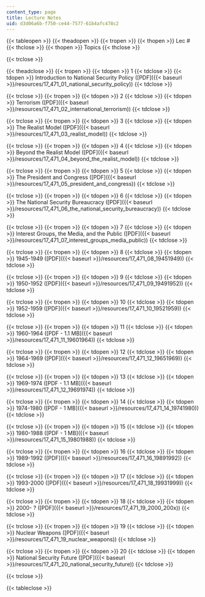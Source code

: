 ```yaml
---
content_type: page
title: Lecture Notes
uid: d3d06a6b-f750-ce44-7577-61b4afc478c2
---
```


{{< tableopen >}}
{{< theadopen >}}
{{< tropen >}}
{{< thopen >}}
Lec #
{{< thclose >}}
{{< thopen >}}
Topics
{{< thclose >}}

{{< trclose >}}

{{< theadclose >}}
{{< tropen >}}
{{< tdopen >}}
1
{{< tdclose >}}
{{< tdopen >}}
Introduction to National Security Policy ([PDF]({{< baseurl >}}/resources/17_471_01_national_security_policy))
{{< tdclose >}}

{{< trclose >}}
{{< tropen >}}
{{< tdopen >}}
2
{{< tdclose >}}
{{< tdopen >}}
Terrorism ([PDF]({{< baseurl >}}/resources/17_471_02_international_terrorism))
{{< tdclose >}}

{{< trclose >}}
{{< tropen >}}
{{< tdopen >}}
3
{{< tdclose >}}
{{< tdopen >}}
The Realist Model ([PDF]({{< baseurl >}}/resources/17_471_03_realist_model))
{{< tdclose >}}

{{< trclose >}}
{{< tropen >}}
{{< tdopen >}}
4
{{< tdclose >}}
{{< tdopen >}}
Beyond the Realist Model ([PDF]({{< baseurl >}}/resources/17_471_04_beyond_the_realist_model))
{{< tdclose >}}

{{< trclose >}}
{{< tropen >}}
{{< tdopen >}}
5
{{< tdclose >}}
{{< tdopen >}}
The President and Congress ([PDF]({{< baseurl >}}/resources/17_471_05_president_and_congress))
{{< tdclose >}}

{{< trclose >}}
{{< tropen >}}
{{< tdopen >}}
6
{{< tdclose >}}
{{< tdopen >}}
The National Security Bureaucracy ([PDF]({{< baseurl >}}/resources/17_471_06_the_national_security_bureaucracy))
{{< tdclose >}}

{{< trclose >}}
{{< tropen >}}
{{< tdopen >}}
7
{{< tdclose >}}
{{< tdopen >}}
Interest Groups, the Media, and the Public ([PDF]({{< baseurl >}}/resources/17_471_07_interest_groups_media_public))
{{< tdclose >}}

{{< trclose >}}
{{< tropen >}}
{{< tdopen >}}
8
{{< tdclose >}}
{{< tdopen >}}
1945-1949 ([PDF]({{< baseurl >}}/resources/17_471_08_19451949))
{{< tdclose >}}

{{< trclose >}}
{{< tropen >}}
{{< tdopen >}}
9
{{< tdclose >}}
{{< tdopen >}}
1950-1952 ([PDF]({{< baseurl >}}/resources/17_471_09_19491952))
{{< tdclose >}}

{{< trclose >}}
{{< tropen >}}
{{< tdopen >}}
10
{{< tdclose >}}
{{< tdopen >}}
1952-1959 ([PDF]({{< baseurl >}}/resources/17_471_10_19521959))
{{< tdclose >}}

{{< trclose >}}
{{< tropen >}}
{{< tdopen >}}
11
{{< tdclose >}}
{{< tdopen >}}
1960-1964 ([PDF - 1.1 MB]({{< baseurl >}}/resources/17_471_11_19601964))
{{< tdclose >}}

{{< trclose >}}
{{< tropen >}}
{{< tdopen >}}
12
{{< tdclose >}}
{{< tdopen >}}
1964-1969 ([PDF]({{< baseurl >}}/resources/17_471_12_19651969))
{{< tdclose >}}

{{< trclose >}}
{{< tropen >}}
{{< tdopen >}}
13
{{< tdclose >}}
{{< tdopen >}}
1969-1974 ([PDF - 1.1 MB]({{< baseurl >}}/resources/17_471_12_19691974))
{{< tdclose >}}

{{< trclose >}}
{{< tropen >}}
{{< tdopen >}}
14
{{< tdclose >}}
{{< tdopen >}}
1974-1980 ([PDF - 1 MB]({{< baseurl >}}/resources/17_471_14_19741980))
{{< tdclose >}}

{{< trclose >}}
{{< tropen >}}
{{< tdopen >}}
15
{{< tdclose >}}
{{< tdopen >}}
1980-1988 ([PDF - 1 MB]({{< baseurl >}}/resources/17_471_15_19801988))
{{< tdclose >}}

{{< trclose >}}
{{< tropen >}}
{{< tdopen >}}
16
{{< tdclose >}}
{{< tdopen >}}
1989-1992 ([PDF]({{< baseurl >}}/resources/17_471_16_19891992))
{{< tdclose >}}

{{< trclose >}}
{{< tropen >}}
{{< tdopen >}}
17
{{< tdclose >}}
{{< tdopen >}}
1993-2000 ([PDF]({{< baseurl >}}/resources/17_471_18_19931999))
{{< tdclose >}}

{{< trclose >}}
{{< tropen >}}
{{< tdopen >}}
18
{{< tdclose >}}
{{< tdopen >}}
2000- ? ([PDF]({{< baseurl >}}/resources/17_471_19_2000_200x))
{{< tdclose >}}

{{< trclose >}}
{{< tropen >}}
{{< tdopen >}}
19
{{< tdclose >}}
{{< tdopen >}}
Nuclear Weapons ([PDF]({{< baseurl >}}/resources/17_471_19_nuclear_weapons))
{{< tdclose >}}

{{< trclose >}}
{{< tropen >}}
{{< tdopen >}}
20
{{< tdclose >}}
{{< tdopen >}}
National Security Future ([PDF]({{< baseurl >}}/resources/17_471_20_national_security_future))
{{< tdclose >}}

{{< trclose >}}

{{< tableclose >}}